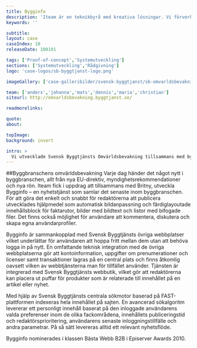 ```yaml
---
title: Bygginfo
description: 'Iteam är en teknikbyrå med kreativa lösningar. Vi förverkligar dina idéer.'
keywords: ''

subtitle:
layout: case
caseIndex: 10
releaseDate: 100101

tags: ['Proof-of-concept','Systemutveckling']
sections: ['Systemutveckling','Rådgivning']
logo: 'case-logos/sb-byggtjanst-logo.png'

imageGallery: ['case-galleribilder/svensk-byggtjanst/sb-omvarldsbevakning1.jpg']

team: ['anders','johanna','mats','dennis','maria','christian']
siteurl: http://omvarldsbevakning.byggtjanst.se/

readmorelinks:

quote:
about:

topImage:
background: invert

intro: >
  Vi utvecklade Svensk Byggtjänsts Omvärldsbevakning tillsammans med byråpartnern Britny.
---
```


##Byggbranschens omvärldsbevakning
Varje dag händer det något nytt i byggbranschen, allt från nya EU-direktiv, myndighetsrekommendationer och nya rön. Iteam fick i uppdrag att tillsammans med Britny, utveckla Bygginfo – en nyhetstjänst som samlar det senaste inom byggbranschen.
För att göra det enkelt och snabbt för redaktörerna att publicera utvecklades hjälpmedel som automatisk bildanpassning och färdiglayoutade innehållsblock för faktarutor, bilder med bildtext och listor med bifogade filer. Det finns också möjlighet för användare att kommentera, diskutera och skapa egna användarprofiler.

Bygginfo är sammankopplad med Svensk Byggtjänsts övriga webbplatser vilket underlättar för användaren att hoppa fritt mellan dem utan att behöva logga in på nytt. En omfattande teknisk integration med de övriga webbplatserna gör att kontoinformation, uppgifter om prenumerationer och licenser samt transaktioner lagras på en central plats och finns åtkomlig oavsett vilken av webbtjänsterna man för tillfället använder. Tjänsten är integrerad med Svensk Byggtjänsts webbutik, vilket gör att redaktörerna kan placera ut puffar för produkter som är relaterade till innehållet på en artikel eller nyhet.

Med hjälp av Svensk Byggtjänsts centrala sökmotor baserad på FAST-plattformen indexeras hela innehållet på sajten. En avancerad sökalgoritm levererar ett personligt innehåll baserat på den inloggade användarens valda preferenser inom de olika fackområdena, innehållets publiceringstid och redaktörsprioritering, användarens senaste inloggningstillfälle och andra parametrar. På så sätt levereras alltid ett relevant nyhetsflöde.

Bygginfo nominerades i klassen Bästa Webb B2B i Episerver Awards 2010.